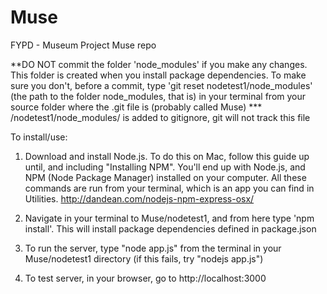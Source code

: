 # Muse
FYPD - Museum Project Muse repo

**DO NOT commit the folder 'node_modules' if you make any changes. This folder is created when you install package dependencies.
To make sure you don't, before a commit, type 'git reset nodetest1/node_modules' (the path to the folder node_modules, that is) 
in your terminal from your source folder where the .git file is (probably called Muse)
*** /nodetest1/node_modules/ is added to gitignore, git will not track this file

To install/use:

1) Download and install Node.js. To do this on Mac, follow this guide up until, and including "Installing NPM".
  You'll end up with Node.js, and NPM (Node Package Manager) installed on your computer. All these commands are run
  from your terminal, which is an app you can find in Utilities.
  http://dandean.com/nodejs-npm-express-osx/

2) Navigate in your terminal to Muse/nodetest1, and from here type 'npm install'. This will install package dependencies defined
  in package.json 

3) To run the server, type "node app.js" from the terminal in your Muse/nodetest1 directory (if this fails, try "nodejs app.js")

4) To test server, in your browser, go to http://localhost:3000
